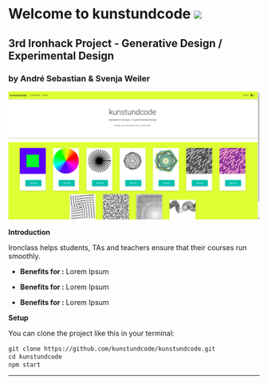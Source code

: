 # Welcome to kunstundcode ![](https://img.shields.io/badge/Project-%233-yellow.svg)
## 3rd Ironhack Project - Generative Design / Experimental Design
### by André Sebastian & Svenja Weiler 

![](https://github.com/kunstundcode/kunstundcode/blob/master/client/public/images/screenshot1.png)

**Introduction**

Ironclass helps students, TAs and teachers ensure that their courses run smoothly.

+ **Benefits for :**
Lorem Ipsum

+ **Benefits for :**
Lorem Ipsum

+ **Benefits for :**
Lorem Ipsum

**Setup**

You can clone the project like this in your terminal:

```
git clone https://github.com/kunstundcode/kunstundcode.git
cd kunstundcode
npm start
```

---
